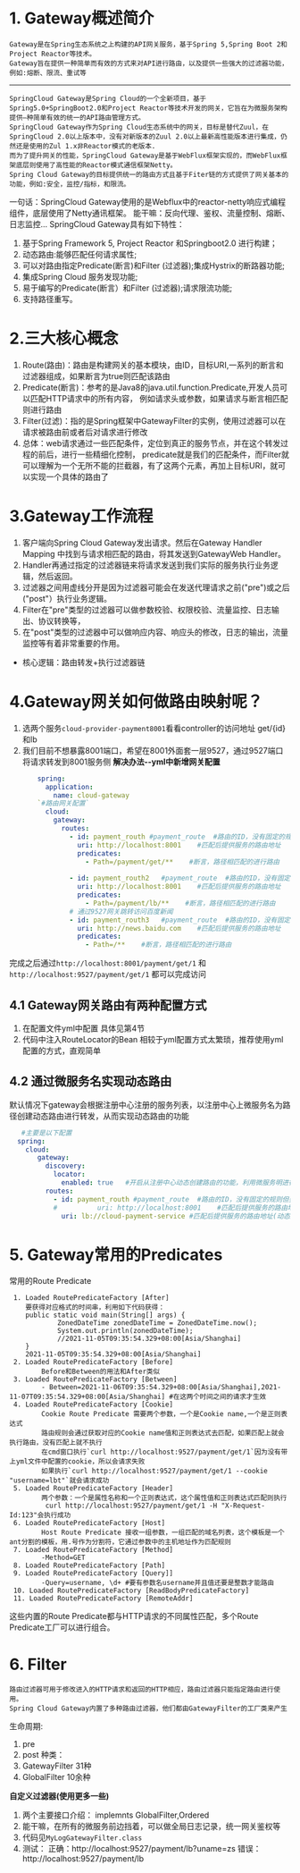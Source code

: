 # 1. Gateway概述简介
    Gateway是在Spring生态系统之上构建的API网关服务，基于Spring 5,Spring Boot 2和Project Reactor等技术。
    Gateway旨在提供一种简单而有效的方式来对API进行路由，以及提供一些强大的过滤器功能，例如:熔断、限流、重试等
---------------------------------------------------------------------------------------------------
    SpringCloud Gateway是Spring Cloud的一个全新项目，基于Spring5.0+SpringBoot2.0和Project Reactor等技术开发的网关，它旨在为微服务架构提供—种简单有效的统一的API路由管理方式。
    SpringCloud Gateway作为Spring Cloud生态系统中的网关，目标是替代Zuul，在SpringCloud 2.0以上版本中，没有对新版本的Zuul 2.0以上最新高性能版本进行集成，仍然还是使用的Zul 1.x非Reactor模式的老版本.
    而为了提升网关的性能，SpringCloud Gateway是基于WebFlux框架实现的，而WebFlux框架底层则使用了高性能的Reactor模式通信框架Netty。
    Spring Cloud Gateway的目标提供统一的路由方式且基于Fiter链的方式提供了网关基本的功能，例如:安全，监控/指标，和限流。
  一句话：SpringCloud Gateway使用的是Webflux中的reactor-netty响应式编程组件，底层使用了Netty通讯框架。
  能干嘛：反向代理、鉴权、流量控制、熔断、日志监控... 
  SpringCloud Gateway具有如下特性：
   1. 基于Spring Framework 5, Project Reactor 和Springboot2.0 进行构建；
   2. 动态路由:能够匹配任何请求属性;
   3. 可以对路由指定Predicate(断言)和Filter (过滤器);集成Hystrix的断路器功能;
   4. 集成Spring Cloud 服务发现功能;
   5. 易于编写的Predicate(断言）和Filter (过滤器);请求限流功能;
   6. 支持路径重写。
 
# 2.三大核心概念
  1. Route(路由)：路由是构建网关的基本模块，由ID，目标URI,一系列的断言和过滤器组成，如果断言为true则匹配该路由
  2. Predicate(断言)：参考的是Java8的java.util.function.Predicate,开发人员可以匹配HTTP请求中的所有内容，
                    例如请求头或参数，如果请求与断言相匹配则进行路由
  3. Filter(过滤)：指的是Spring框架中GatewayFilter的实例，使用过滤器可以在请求被路由前或者后对请求进行修改
  4. 总体：web请求通过一些匹配条件，定位到真正的服务节点，并在这个转发过程的前后，进行一些精细化控制，
       predicate就是我们的匹配条件，而Filter就可以理解为一个无所不能的拦截器，有了这两个元素，再加上目标URI，就可以实现一个具体的路由了
       
       
       
# 3.Gateway工作流程
   1. 客户端向Spring Cloud Gateway发出请求。然后在Gateway Handler Mapping 中找到与请求相匹配的路由，将其发送到GatewayWeb Handler。
   2. Handler再通过指定的过滤器链来将请求发送到我们实际的服务执行业务逻辑，然后返回。
   3. 过滤器之间用虚线分开是因为过滤器可能会在发送代理请求之前("pre")或之后("post"）执行业务逻辑。
   4. Filter在"pre"类型的过滤器可以做参数校验、权限校验、流量监控、日志输出、协议转换等，
   5. 在"post"类型的过滤器中可以做响应内容、响应头的修改，日志的输出，流量监控等有着非常重要的作用。
  
  - 核心逻辑：路由转发+执行过滤器链
  
  
# 4.Gateway网关如何做路由映射呢？
  1. 选两个服务`cloud-provider-payment8001`看看controller的访问地址  get/{id}和lb
  2. 我们目前不想暴露8001端口，希望在8001外面套一层9527，通过9527端口将请求转发到8001服务侧
  **解决办法--yml中新增网关配置**
  ```yaml
         spring:
           application:
             name: cloud-gateway
         `#路由网关配置`
           cloud:
             gateway:
               routes:
                 - id: payment_routh #payment_route  #路由的ID，没有固定的规则但要求唯一，建议配合服务名
                   uri: http://localhost:8001    #匹配后提供服务的路由地址
                   predicates:
                     - Path=/payment/get/**    #断言，路径相匹配的进行路由
         
                 - id: payment_routh2   #payment_route  #路由的ID，没有固定的规则但要求唯一，建议配合服务名
                   uri: http://localhost:8001    #匹配后提供服务的路由地址
                   predicates:
                     - Path=/payment/lb/**    #断言，路径相匹配的进行路由
                 # 通过9527网关跳转访问百度新闻
                 - id: payment_routh3   #payment_route  #路由的ID，没有固定的规则但要求唯一，建议配合服务名
                   uri: http://news.baidu.com    #匹配后提供服务的路由地址
                   predicates:
                     - Path=/**    #断言，路径相匹配的进行路由
  
  ```
   
   完成之后通过`http://localhost:8001/payment/get/1`
   和`http://localhost:9527/payment/get/1` 都可以完成访问
   
   
 ## 4.1 Gateway网关路由有两种配置方式
   1. 在配置文件yml中配置 具体见第4节
   2. 代码中注入RouteLocator的Bean 相较于yml配置方式太繁琐，推荐使用yml配置的方式，直观简单
   
 ## 4.2 通过微服务名实现动态路由
   默认情况下gateway会根据注册中心注册的服务列表，以注册中心上微服务名为路径创建动态路由进行转发，从而实现动态路由的功能
   ```yaml
      #主要是以下配置
     spring: 
       cloud:
          gateway:
            discovery:
              locator:
                enabled: true   #开启从注册中心动态创建路由的功能，利用微服务明进行动态路由      
            routes:
              - id: payment_routh #payment_route  #路由的ID，没有固定的规则但要求唯一，建议配合服务名
              #          uri: http://localhost:8001    #匹配后提供服务的路由地址
                uri: lb://cloud-payment-service #匹配后提供服务的路由地址(动态路由)

   ```
   
# 5. Gateway常用的Predicates
 常用的Route Predicate 
 
     1. Loaded RoutePredicateFactory [After]
        要获得对应格式的时间串，利用如下代码获得：
        public static void main(String[] args) {
                ZonedDateTime zonedDateTime = ZonedDateTime.now();
                System.out.println(zonedDateTime);
                //2021-11-05T09:35:54.329+08:00[Asia/Shanghai]
        }
        2021-11-05T09:35:54.329+08:00[Asia/Shanghai]
     2. Loaded RoutePredicateFactory [Before]
            Before和Between的用法和After类似
     3. Loaded RoutePredicateFactory [Between]
            - Between=2021-11-06T09:35:54.329+08:00[Asia/Shanghai],2021-11-07T09:35:54.329+08:00[Asia/Shanghai] #在这两个时间之间的请求才生效
     4. Loaded RoutePredicateFactory [Cookie]
            Cookie Route Predicate 需要两个参数，一个是Cookie name,一个是正则表达式
            路由规则会通过获取对应的Cookie name值和正则表达式去匹配，如果匹配上就会执行路由，没有匹配上就不执行
            在cmd窗口执行`curl http://localhost:9527/payment/get/1`因为没有带上yml文件中配置的cookie，所以会请求失败
            如果执行`curl http://localhost:9527/payment/get/1 --cookie "username=lbt"`就会请求成功
     5. Loaded RoutePredicateFactory [Header]
            两个参数：一个是属性名称和一个正则表达式，这个属性值和正则表达式匹配则执行 
             curl http://localhost:9527/payment/get/1 -H "X-Request-Id:123"会执行成功
     6. Loaded RoutePredicateFactory [Host]
            Host Route Predicate 接收一组参数，一组匹配的域名列表，这个模板是一个ant分割的模板，用.号作为分割符，它通过参数中的主机地址作为匹配规则
     7. Loaded RoutePredicateFactory [Method]
            -Method=GET
     8. Loaded RoutePredicateFactory [Path]
     9. Loaded RoutePredicateFactory [Query]]
            -Query=username, \d+ #要有参数名username并且值还要是整数才能路由
     10. Loaded RoutePredicateFactory [ReadBodyPredicateFactory]
     11. Loaded RoutePredicateFactory [RemoteAddr]
      
 这些内置的Route Predicate都与HTTP请求的不同属性匹配，多个Route Predicate工厂可以进行组合。
 
 # 6. Filter
    路由过滤器可用于修改进入的HTTP请求和返回的HTTP相应，路由过滤器只能指定路由进行使用。
    Spring Cloud Gateway内置了多种路由过滤器，他们都由GatewayFilter的工厂类来产生
    
  生命周期:
   1. pre
   2. post
  种类：
   1. GatewayFilter  31种
   2. GlobalFilter   10余种
   
   **自定义过滤器(使用更多一些)**
   1. 两个主要接口介绍： implemnts GlobalFilter,Ordered
   2. 能干嘛，在所有的微服务前边挡着，可以做全局日志记录，统一网关鉴权等
   3. 代码见`MyLogGatewayFilter.class`
   4. 测试：
      正确：http://localhost:9527/payment/lb?uname=zs
      错误：http://localhost:9527/payment/lb
   